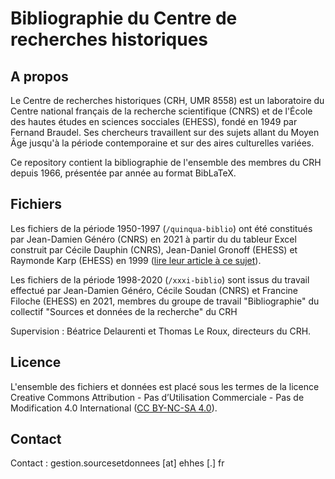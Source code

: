 # Bibliographie du Centre de recherches historiques

## A propos

Le Centre de recherches historiques (CRH, UMR 8558) est un laboratoire du Centre national français de la recherche scientifique (CNRS) et de l'École des hautes études en sciences socciales (EHESS), fondé en 1949 par Fernand Braudel. Ses chercheurs travaillent sur des sujets allant du Moyen Âge jusqu'à la période contemporaine et sur des aires culturelles variées.

Ce repository contient la bibliographie de l'ensemble des membres du CRH depuis 1966, présentée par année au format BibLaTeX.

## Fichiers

Les fichiers de la période 1950-1997 (`/quinqua-biblio`) ont été constitués par Jean-Damien Généro (CNRS) en 2021 à partir du du tableur Excel construit par Cécile Dauphin (CNRS), Jean-Daniel Gronoff (EHESS) et Raymonde Karp (EHESS) en 1999 ([lire leur article à ce sujet](https://doi.org/10.4000/ccrh.3053)). 

Les fichiers de la période 1998-2020 (`/xxxi-biblio`) sont issus du travail effectué par Jean-Damien Généro, Cécile Soudan (CNRS) et Francine Filoche (EHESS) en 2021, membres du groupe de travail "Bibliographie" du collectif "Sources et données de la recherche" du CRH

Supervision : Béatrice Delaurenti et Thomas Le Roux, directeurs du CRH.

## Licence

L'ensemble des fichiers et données est placé sous les termes de la licence Creative Commons Attribution - Pas d’Utilisation Commerciale - Pas de Modification 4.0 International ([CC BY-NC-SA 4.0](https://creativecommons.org/licenses/by-nc-sa/4.0/deed.fr)).

## Contact

Contact : gestion.sourcesetdonnees [at] ehhes [.] fr
